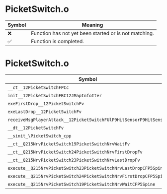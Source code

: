 # PicketSwitch.o
| Symbol | Meaning 
| ------------- | ------------- 
| :x: | Function has not yet been started or is not matching. 
| :white_check_mark: | Function is completed. 


# PicketSwitch.o
| Symbol | Decompiled? |
| ------------- | ------------- |
| `__ct__12PicketSwitchFPCc` | :x: |
| `init__12PicketSwitchFRC12JMapInfoIter` | :x: |
| `exeFirstDrop__12PicketSwitchFv` | :x: |
| `exeLastDrop__12PicketSwitchFv` | :x: |
| `receiveMsgPlayerAttack__12PicketSwitchFUlP9HitSensorP9HitSensor` | :x: |
| `__dt__12PicketSwitchFv` | :x: |
| `__sinit_\PicketSwitch_cpp` | :x: |
| `__ct__Q215NrvPicketSwitch19PicketSwitchNrvWaitFv` | :x: |
| `__ct__Q215NrvPicketSwitch24PicketSwitchNrvFirstDropFv` | :x: |
| `__ct__Q215NrvPicketSwitch23PicketSwitchNrvLastDropFv` | :x: |
| `execute__Q215NrvPicketSwitch23PicketSwitchNrvLastDropCFP5Spine` | :x: |
| `execute__Q215NrvPicketSwitch24PicketSwitchNrvFirstDropCFP5Spine` | :x: |
| `execute__Q215NrvPicketSwitch19PicketSwitchNrvWaitCFP5Spine` | :x: |
